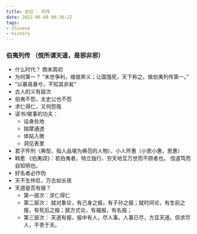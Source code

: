 ```yaml
---
title: 史记 - 列传
date: 2022-06-08 00:36:22
tags:
- Chinese
- history
---
```


### 伯夷列传 （傥所谓天道，是邪非邪）

* 什么时代？ 商末周初
* 为何第一？ “末世争利，维彼奔义；让国饿死，天下称之。做伯夷列传第一。”
* “以暴易暴兮，不知其非矣”
* 古人的义有层次
* 伯夷不怨，太史公也不怨
* 求仁得仁，又何怨哉
* 读书/做事的功夫：
    * 设身处地
    * 揣摩通透
    * 体贴入微
    * 洞见表里
* 君子怀刑（典型，指人品堪为典范的人物），小人怀惠（小恩小惠，恩惠）
* 韩愈 《伯夷颂》：若伯夷者，特立独行、穷天地互万世而不顾者也。 信道笃而自知明也。
* 好名者必作伪
* 天不生仲尼，万古如长夜
* 天道是否有报？
    * 第一层次：求仁得仁
    * 第二层次： 就对象论，有己身之报，有子孙之报；就时间论，有生前之报，有死后之报；就方式论，有福报，有名报；
    * 第三层次： 天道有报，报中有人，尽人事。人事已尽，方显天道。但求尽人，不责于天。